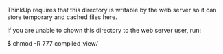 ThinkUp requires that this directory is writable by the web server so it can store temporary and cached files here.

If you are unable to chown this directory to the web server user, run: 

$ chmod -R 777 compiled_view/